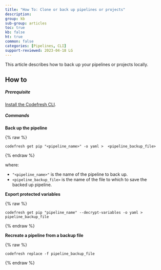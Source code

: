 ```yaml
---
title: "How To: Clone or back up pipelines or projects"
description: 
group: kb
sub-group: articles
toc: true
kb: false
ht: true
common: false
categories: [Pipelines, CLI]
support-reviewed: 2023-04-18 LG
---
```



This article describes how to back up your pipelines or projects locally.

## How to

##### Prerequisite  
[Install the Codefresh CLI](https://codefresh-io.github.io/cli/installation/). 

##### Commands

**Back up the pipeline**

{% raw %}
```shell
codefresh get pip "<pipeline_name>" -o yaml >  <pipeline_backup_file>  
```
{% endraw %}

where:  
* `"<pipeline_name>"` is the name of the pipeline to back up.
* `<pipeline_backup_file>` is the name of the file to which to save the backed up pipeline.


**Export protected variables**  

{% raw %}

```shell
codefresh get pip "pipeline_name" --decrypt-variables -o yaml >  pipeline_backup_file
```

{% endraw %}


**Recreate a pipeline from a backup file**

{% raw %}

```shell
codefresh replace -f pipeline_backup_file
```

{% endraw %}


